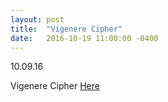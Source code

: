 ```yaml
---
layout: post
title:  "Vigenere Cipher"
date:   2016-10-19 11:00:00 -0400
---
```



10.09.16

Vigenere Cipher
[Here](http://irevived1/github.io/vigenere_cipher)
